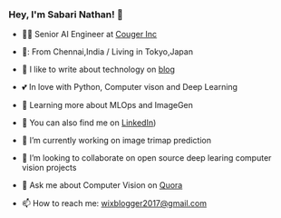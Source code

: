### Hey, I'm Sabari Nathan! 👋

- :technologist: Senior AI Engineer at [Couger Inc](https://github.com/couger-inc)
- 🏯: From Chennai,India / Living in Tokyo,Japan
- :notebook: I like to write about technology on [blog](https://computervisiontoml.wordpress.com/)
- :two_hearts: In love with Python, Computer vison and Deep Learning
- :seedling: Learning more about MLOps and ImageGen
- :handshake: You can also find me on [LinkedIn](https://www.linkedin.com/in/sabari-nathan-653a8735/))

- 🔭 I’m currently working on image trimap prediction 
- 👯 I’m looking to collaborate on open source deep learing computer vision projects
- 💬 Ask me about Computer Vision on [Quora](https://www.quora.com/profile/Sabari-Nathan-4)
- 📫 How to reach me: wixblogger2017@gmail.com

